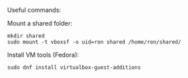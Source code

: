 Useful commands:

Mount a shared folder:
```
mkdir shared
sudo mount -t vboxsf -o uid=ron shared /home/ron/shared/
```

Install VM tools (Fedora):

```
sudo dnf install virtualbox-guest-additions
```

